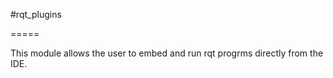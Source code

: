 #rqt_plugins

=====

This module allows the user to embed and run rqt progrms directly from the IDE.
